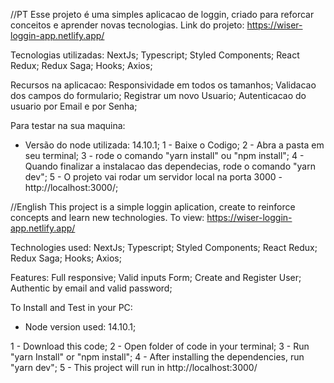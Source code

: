 //PT
Esse projeto é uma simples aplicacao de loggin, criado para reforcar conceitos e aprender novas tecnologias.
Link do projeto: https://wiser-loggin-app.netlify.app/

Tecnologias utilizadas:
NextJs;
Typescript;
Styled Components;
React Redux;
Redux Saga;
Hooks;
Axios;

Recursos na aplicacao:
Responsividade em todos os tamanhos;
Validacao dos campos do formulario;
Registrar um novo Usuario;
Autenticacao do usuario por Email e por Senha;

Para testar na sua maquina:
* Versão do node utilizada: 14.10.1;
1 - Baixe o Codigo;
2 - Abra a pasta em seu terminal;
3 - rode o comando "yarn install" ou "npm install";
4 - Quando finalizar a instalacao das dependecias, rode o comando "yarn dev";
5 - O projeto vai rodar um servidor local na porta 3000 - http://localhost:3000/;


//English
This project is a simple loggin aplication, create to reinforce concepts and learn new technologies.
To view: https://wiser-loggin-app.netlify.app/

Technologies used: 
NextJs;
Typescript;
Styled Components;
React Redux;
Redux Saga;
Hooks;
Axios;

Features:
Full responsive;
Valid inputs Form;
Create and Register User;
Authentic by email and valid password;

To Install and Test in your PC: 
* Node version used: 14.10.1;

1 - Download this code;
2 - Open folder of code in your terminal;
3 - Run "yarn Install" or "npm install";
4 - After installing the dependencies, run "yarn dev";
5 - This project will run in http://localhost:3000/